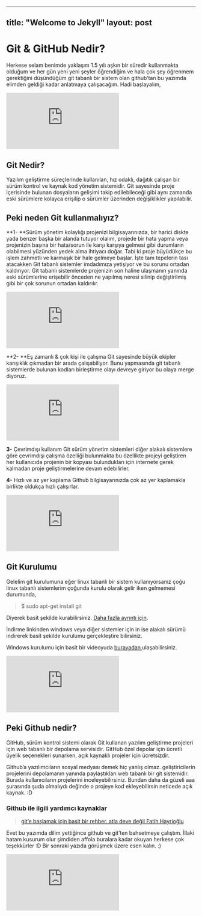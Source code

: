 
---
title: "Welcome to Jekyll"
layout: post
---

# Git & GitHub Nedir?

Herkese selam benimde yaklaşım 1.5 yılı aşkın bir süredir kullanmakta olduğum ve her gün yeni yeni şeyler öğrendiğim ve hala çok şey öğrenmem gerektiğini düşündüğüm git tabanlı bir sistem olan github’tan bu yazımda elimden geldiği kadar anlatmaya çalışacağım. Hadi başlayalım,



<iframe src="https://medium.com/media/2d09630b53f837644e78c911997fb433" frameborder=0></iframe>

## Git Nedir?

Yazılım geliştirme süreçlerinde kullanılan, hız odaklı, dağıtık çalışan bir sürüm kontrol ve kaynak kod yönetim sistemidir. Git sayesinde proje içerisinde bulunan dosyaların gelişimi takip edilebileceği gibi aynı zamanda eski sürümlere kolayca erişilip o sürümler üzerinden değişiklikler yapılabilir.

## Peki neden Git kullanmalıyız?

**1- **Sürüm yönetim kolaylığı projenizi bilgisayarınızda, bir harici diskte yada benzer başka bir alanda tutuyor olalım, projede bir hata yapma veya projenizin başına bir hata/sorun ile karşı karşıya gelmesi gibi durumların olabilmesi yüzünden yedek alma ihtiyacı doğar. Tabi ki proje büyüdükçe bu işlem zahmetli ve karmaşık bir hale gelmeye başlar. İşte tam tepelerin tası atacakken Git tabanlı sistemler imdadımıza yetişiyor ve bu sorunu ortadan kaldırıyor. Git tabanlı sistemlerde projenizin son haline ulaşmanın yanında eski sürümlerine erişebilir önceden ne yapılmış neresi silinip değiştirilmiş gibi bir çok sorunun ortadan kaldırılır.

<iframe src="https://medium.com/media/6e7acd2f0b90327b9f65bd660d51fb9e" frameborder=0></iframe>

**2- **Eş zamanlı & çok kişi ile çalışma Git sayesinde büyük ekipler karışıklık çıkmadan bir arada çalışabiliyor. Bunu yapmasında git tabanlı sistemlerde bulunan kodları birleştirme olayı devreye giriyor bu olaya merge diyoruz.

<iframe src="https://medium.com/media/f4c300c71d4fa15f0e35e52c1b8517cc" frameborder=0></iframe>

**3-** Çevrimdışı kullanım Git sürüm yönetim sistemleri diğer alakalı sistemlere göre çevrimdışı çalışma özelliği bulunmakta bu özellikte projeyi geliştiren her kullanıcıda projenin bir kopyası bulundukları için internete gerek kalmadan proje geliştirmelerine devam edebilirler.

**4-** Hızlı ve az yer kaplama Github bilgisayarınızda çok az yer kaplamakla birlikte oldukça hızlı çalışırlar.

<iframe src="https://medium.com/media/67a47cc09da71c70bcdc006407313c13" frameborder=0></iframe>

## **Git Kurulumu**

Gelelim git kurulumuna eğer linux tabanlı bir sistem kullanıyorsanız çoğu linux tabanlı sistemlerim çoğunda kurulu olarak gelir iken gelmemesi durumunda,
> $ sudo apt-get install git

Diyerek basit şekilde kurabilirsiniz. [Daha fazla ayrıntı için](https://git-scm.com/book/en/v2/Getting-Started-Installing-Git).

İndirme linkinden windows veya diğer sistemler için in ise alakalı sürümü indirerek basit şekilde kurulumu gerçekleştire bilirsiniz.

Windows kurulumu için basit bir videoyuda [burayadan ](https://youtu.be/rrHsdQdC91I)ulaşabilirsiniz.

<iframe src="https://medium.com/media/4f0402208537507761cd43443a092a08" frameborder=0></iframe>

## Peki Github nedir?

GitHub, sürüm kontrol sistemi olarak Git kullanan yazılım geliştirme projeleri için web tabanlı bir depolama servisidir. GitHub özel depolar için ücretli üyelik seçenekleri sunarken, açık kaynaklı projeler için ücretsizdir.

Github’a yazılımcıların sosyal medyası demek hiç yanlış olmaz. geliştiricilerin projelerini depolamanın yanında paylaştıkları web tabanlı bir git sistemidir. Burada kullanıcıların projelerini inceleyebilirsiniz. Bundan daha da güzeli aaa şurasında şuda olmalıydı değinde o projeye kod ekleyebilirsin neticede açık kaynak. :D

### Github ile ilgili yardımcı kaynaklar
> [git’e başlamak için basit bir rehber. atla deve değil ](http://rogerdudler.github.io/git-guide/index.tr.html)
[Fatih Hayrioğlu](http://fatihhayrioglu.com/git/)

Evet bu yazımda dilim yettiğince github ve git’ten bahsetmeye çalıştım. İllaki hatam kusurum olur şimdiden affola buralara kadar okuyan herkese çok teşekkürler :D Bir sonraki yazıda görüşmek üzere esen kalın. :)

<iframe src="https://medium.com/media/cd2791c4aca310d1dc5cf7e5e3bbd24f" frameborder=0></iframe>
